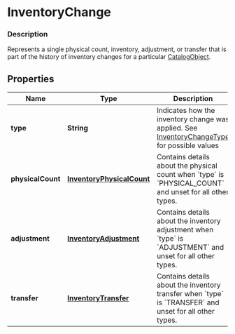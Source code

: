 
# InventoryChange

### Description

Represents a single physical count, inventory, adjustment, or transfer that is part of the history of inventory changes for a particular [CatalogObject](#type-catalogobject).

## Properties
Name | Type | Description | Notes
------------ | ------------- | ------------- | -------------
**type** | **String** | Indicates how the inventory change was applied. See [InventoryChangeType](#type-inventorychangetype) for possible values |  [optional]
**physicalCount** | [**InventoryPhysicalCount**](InventoryPhysicalCount.md) | Contains details about the physical count when &#x60;type&#x60; is &#x60;PHYSICAL_COUNT&#x60; and unset for all other types. |  [optional]
**adjustment** | [**InventoryAdjustment**](InventoryAdjustment.md) | Contains details about the inventory adjustment when &#x60;type&#x60; is &#x60;ADJUSTMENT&#x60; and unset for all other types. |  [optional]
**transfer** | [**InventoryTransfer**](InventoryTransfer.md) | Contains details about the inventory transfer when &#x60;type&#x60; is &#x60;TRANSFER&#x60; and unset for all other types. |  [optional]



